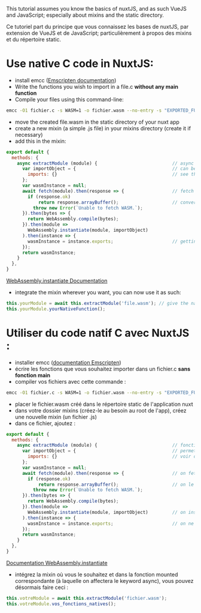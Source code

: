 This tutorial assumes you know the basics of nuxtJS, and as such VueJS and JavaScript; especially about mixins and the static directory.  

Ce tutoriel part du principe que vous connaissez les bases de nuxtJS, par extension de VueJS et de JavaScript; particulièrement à propos des mixins et du répertoire static.
# Use native C code in NuxtJS:
- install emcc ([Emscripten documentation](https://emscripten.org/docs/getting_started/downloads.html "Emscripten documentation"))
- Write the functions you wish to import in a file.c **without any main function**
- Compile your files using this command-line:
```bash
emcc -O1 fichier.c -s WASM=1 -o fichier.wasm --no-entry -s "EXPORTED_FUNCTIONS=['_fonctionExportee']"
```
- move the created file.wasm in the static directory of your nuxt app
- create a new mixin (a simple .js file) in your mixins directory (create it if necessary)
- add this in the mixin:
```javascript
export default {
  methods: {
    async extractModule (module) {                            // async function to be able to wait for the wasm to be imported
      var importObject = {                                    // can be used to precise the imports
        imports: {}                                           // see the WebAssembly.instantiate doc
      };
      var wasmInstance = null;
      await fetch(module).then(response => {                  // fetch the file.wasm in the static directory
        if (response.ok)
            return response.arrayBuffer();                    // convert in a byte array for compiling
          throw new Error(`Unable to fetch WASM.`);
      }).then(bytes => {
        return WebAssembly.compile(bytes);
      }).then(module =>
        WebAssembly.instantiate(module, importObject)
      ).then(instance => {
        wasmInstance = instance.exports;                      // getting the imported functions
      });
      return wasmInstance;
    }
  },
}
```
[WebAssembly.instantiate Documentation](https://developer.mozilla.org/en-US/docs/Web/JavaScript/Reference/Global_Objects/WebAssembly/instantiate "WebAssembly.instantiate")
- integrate the mixin wherever you want, you can now use it as such:
```javascript
this.yourModule = await this.extractModule('file.wasm'); // give the name of the file or its path from the static directory, search about how servers work in nuxt to learn about how those paths work
this.yourModule.yourNativeFunction();
```

# Utiliser du code natif C avec NuxtJS :
- installer emcc ([documentation Emscripten](https://emscripten.org/docs/getting_started/downloads.html "documentation Emscripten"))
- écrire les fonctions que vous souhaitez importer dans un fichier.c **sans fonction main**
- compiler vos fichiers avec cette commande :
```bash
emcc -O1 fichier.c -s WASM=1 -o fichier.wasm --no-entry -s "EXPORTED_FUNCTIONS=['_fonctionExportee']"
```
- placer le fichier.wasm créé dans le répertoire static de l'application nuxt
- dans votre dossier mixins (créez-le au besoin au root de l'app), créez une nouvelle mixin (un fichier .js)
- dans ce fichier, ajoutez :
```javascript
export default {
  methods: {
    async extractModule (module) {                            // fonction async pour pouvoir attendre que celle-ci charge bien l'instance wasm
      var importObject = {                                    // permet de spécifier les imports particuliers à faire dans l'instance,
        imports: {}                                           // voir documentation de WebAssembly.instantiate
      };
      var wasmInstance = null;
      await fetch(module).then(response => {                  // on fetch le fichier se situant dans le répertoire static
        if (response.ok)
            return response.arrayBuffer();                    // on le transforme en UintArray pour la compilation
          throw new Error(`Unable to fetch WASM.`);
      }).then(bytes => {
        return WebAssembly.compile(bytes);
      }).then(module =>
        WebAssembly.instantiate(module, importObject)         // on instancie le WebAssembly
      ).then(instance => {
        wasmInstance = instance.exports;                      // on ne récupère que les fonctions exportées du fichier
      });
      return wasmInstance;
    }
  },
}
```
[Documentation WebAssembly.instantiate](https://developer.mozilla.org/fr/docs/Web/JavaScript/Reference/Objets_globaux/WebAssembly/instantiate "WebAssembly.instantiate")
- intégrez la mixin où vous le souhaitez et dans la fonction mounted correspondante (à laquelle on affectera le keyword async), vous pouvez désormais faire ceci :
```javascript
this.votreModule = await this.extractModule('fichier.wasm');
this.votreModule.vos_fonctions_natives();
```

